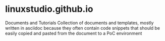 # linuxstudio.github.io
Documents and Tutorials
Collection of documents and templates, mostly written in asciidoc
because they often contain code snippets that should be easily 
copied and pasted from the document to a PoC environment
